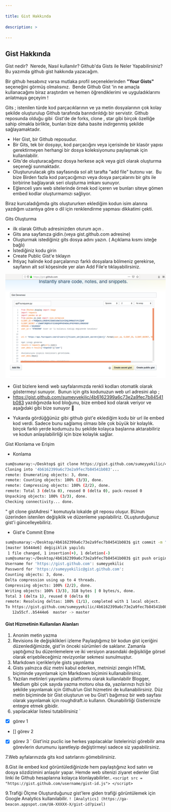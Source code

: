 ```yaml
---

title: Gist Hakkında 

description: >

---
```

## Gist Hakkında

Gist nedir?  Nerede, Nasıl kullanılır? Github'da Gists ile Neler Yapabilirsiniz?
Bu yazımda github gist hakkında yazacağım. 

Bir github hesabınız varsa mutlaka profil seçeneklerinden **"Your Gists"** seçeneğini görmüş olmalısınız.  Bende Github Gist 'in ne amaçla kullanacağımı biraz araştırdım ve hemen öğrendiklerimi ve uyguladıklarımı anlatmaya geçeyim !

Gits ; istenilen türde kod parçacıklarının ve ya metin dosyalarının çok kolay şekilde oluşturulup Github tarafında barındırıldığı bir servistir. Github reposunda olduğu gibi  Gist'de de forks, clone , star gibi birçok özelliğe sahip olmakla birlikte, bunları bize daha basite indirgenmiş şekilde sağlayamaktadır.

- Her Gist, bir Github reposudur. 
- Bir Gits, tek bir dosyayı, kod parçacığını veya içerisinde bir klasör yapısı gerektirmeyen herhangi bir dosya koleksiyonunu paylaşmak için kullanılabilir.
- Gits'de oluşturacağımız dosya herkese açık veya gizli olarak oluşturma seçeneği sunmaktadır.
- Oluştururulacak gits sayfasında sol alt tarafta "add file" butonu var.  Bu bize Birden fazla kod parçacığımızı veya dosya parçalarını bir gits ile birbirine bağlayarak seri oluşturma imkanı sunuyor.
- Eğlenceli yanı web sitelerinde örnek kod içeren ve bunları siteye gömen embed kodlar oluşturmamızı sağlıyor.

Biraz kurcaladığımda gits oluştururken eklediğim kodun isim alanına yazdığım uzantıya göre o dil için renklendirme yapması dikkatimi çekti.  

Gits Oluşturma


- ilk olarak Github adresinizden oturum açın .
- Gits ana sayfanıza gidin.(veya gist.github.com adresine)
- Oluşturmak istediğiniz gits dosya adını yazın. ( Açıklama kısmı isteğe bağlı) 
- İstediğiniz kodu girin
- Create Public Gist'e tıklayın
- İhtiyaç halinde kod parçalarınızı farklı dosyalara bölmeniz gerekirse, sayfanın alt sol köşesinde yer alan Add File'e tıklayabilirsiniz.

![gistdeneme](/assets/img/gistdeneme.png)

- Gist bizlere kendi web sayfalarımızda renkli kodları otomatik olarak göstermeyi sunuyor.  Bunun için gits kodunuzun web url adresini alıp ;
- https://gist.github.com/sumeyyekilic/4b6162399a6c73e2a9fec7b84541b083 yazdığınızda kod bloğunu, bize embed kod olarak veriyor ve aşağıdaki gibi bize sunuyor 🙂 

<script src="https://gist.github.com/sumeyyekilic/4b6162399a6c73e2a9fec7b84541b083.js"></script>

- Yukarda gördüğğünüz gibi github gist'e eklediğim kodu bir url ile embed kod verdi. Sadece bunu sağlamış olması bile çok büyük bir kolaylık. birçok farklı yerde kodumuzu bu şekilde kolayca başlarına aktarabiliriz ve kodun anlaşılabilirliği için bize kolaylık sağlar.

Gist Klonlama ve Erişim


- Konlama
~~~bash
sum@sumaray:~/Desktop$ git clone https://gist.github.com/sumeyyekilic/4b6162399a6c73e2a9fec7b84541b083
Cloning into '4b6162399a6c73e2a9fec7b84541b083'...
remote: Enumerating objects: 3, done.
remote: Counting objects: 100% (3/3), done.
remote: Compressing objects: 100% (2/2), done.
remote: Total 3 (delta 0), reused 0 (delta 0), pack-reused 0
Unpacking objects: 100% (3/3), done.
Checking connectivity... done.
~~~

" git clone gistAdresi " komutuyla lokalde git reposu oluşur. BUnun üzerinden istenilen değişiklik ve düzenleme yapılabiliriz. OLuşturduğunuz gist'i güncelleyebiliriz.


- Gist'e Commit Etme
~~~bash
sum@sumaray:~/Desktop/4b6162399a6c73e2a9fec7b84541b083$ git commit -m "değişiklik yapıldı"
[master b5444e6] değişiklik yapıldı
 1 file changed, 1 insertion(+), 1 deletion(-)
sum@sumaray:~/Desktop/4b6162399a6c73e2a9fec7b84541b083$ git push origin master -f
Username for 'https://gist.github.com': sumeyyekilic
Password for 'https://sumeyyekilic@gist.github.com': 
Counting objects: 3, done.
Delta compression using up to 4 threads.
Compressing objects: 100% (2/2), done.
Writing objects: 100% (3/3), 318 bytes | 0 bytes/s, done.
Total 3 (delta 1), reused 0 (delta 0)
remote: Resolving deltas: 100% (1/1), completed with 1 local object.
To https://gist.github.com/sumeyyekilic/4b6162399a6c73e2a9fec7b84541b083
   12a55cf..b5444e6  master -> master
~~~

#### Gist Hizmetinin Kullanılan Alanları
1. Anonim metin yazma
2. Revisions ile değişiklikleri izleme
Paylaştığımız bir kodun gist içeriğini düzenlediğimizde, gist'in önceki sürümleri de saklanır. Zamanla yaptığımız bu düzenlemelere ve iki versiyon arasındaki değişikliğe görsel olarak erişebileceğimiz revizyonlar sekmesi sunulmuştur.
3. Markdown içerikleriyle gists yayınlama
4. Gists yalnızca düz metni kabul ederken, metninizi zengin HTML biçiminde yayınlamak için Markdown biçimini kullanabilirsiniz.
5. Yazılan metinleri yayınlama platformu olarak kullanılabilir
Blogger, Medium gibi çok sayıda yazma motoru olsa da, yazılarınızı hızlı bir şekilde yayınlamak için Github’un Gist hizmetini de kullanabilirsiniz. Düz metin biçiminde bir Gist oluşturun ve bu Gist'i bağımsız bir web sayfası olarak yayınlamak için roughdraft.io kullanın. Okunabilirliği Gistlerinizle entegre etmek gibidir.
6. yapılacaklar listesi tutabilirsiniz 
`
- [x] görev 1
- [] görev 2
- [x] görev 3 `
Gist'iniz puclic ise herkes yapılacaklar listelerinizi görebilir ama görevlerin durumunu işaretleyip değiştirmeyi sadece siz yapabilirsiniz.

7.Web ayfalarınızda gits kod satırlarını gömebilirsiniz.

8.Gist ile embed kod görüntülediğinizde hem paylaştığınız kod satırı ve dosya sözdizimini anlaşılır yapar. Hemde web sitenizi ziyaret edenler Gist linki ile Github hesaplarına kolayca klonlayabilirler..
`<script src = "https://gist.github.com/username/gist-id.js"> </script>
`

9.Trafiği Ölçme
Oluşturduğunuz gist'lere giden trafiği görüntülemek için Google Analytics kullanılabilir.
`! [Analytics] (https://ga-beacon.appspot.com/UA-XXXXX-X/gist-id?pixel)`